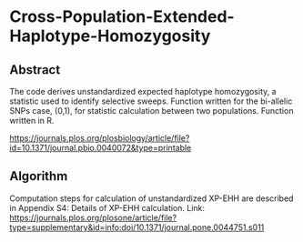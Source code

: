 # Cross-Population-Extended-Haplotype-Homozygosity 


## Abstract
The code derives unstandardized expected haplotype homozygosity, a statistic used to identify selective sweeps. Function written for the bi-allelic SNPs case, (0,1), for statistic calculation between two populations. Function written in R. 

https://journals.plos.org/plosbiology/article/file?id=10.1371/journal.pbio.0040072&type=printable


## Algorithm

Computation steps for calculation of unstandardized XP-EHH are described in Appendix S4: Details of XP-EHH calculation. Link: 
https://journals.plos.org/plosone/article/file?type=supplementary&id=info:doi/10.1371/journal.pone.0044751.s011
